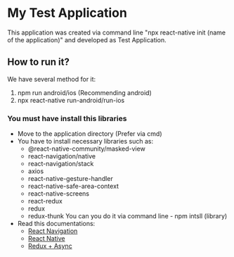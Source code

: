 # My Test Application

This application was created via command line "npx react-native init (name of the application)" and developed as Test Application.

## How to run it?
We have several method for it:
1. npm run android/ios (Recommending android)
2. npx react-native run-android/run-ios

### You must have install this libraries
* Move to the application directory (Prefer via cmd)
* You have to install necessary libraries such as:
  * @react-native-community/masked-view
  * react-navigation/native
  * react-navigation/stack
  * axios
  * react-native-gesture-handler
  * react-native-safe-area-context
  * react-native-screens
  * react-redux
  * redux
  * redux-thunk
You can you do it via command line - npm intsll (library)
* Read this documentations:
  * [React Navigation](https://reactnavigation.org/docs/getting-started)
  * [React Native](https://reactnative.dev/docs/getting-started)
  * [Redux + Async](https://redux.js.org/introduction/getting-started)
